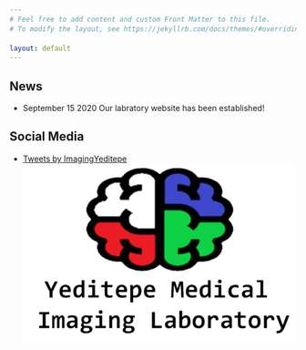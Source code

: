 ```yaml
---
# Feel free to add content and custom Front Matter to this file.
# To modify the layout, see https://jekyllrb.com/docs/themes/#overriding-theme-defaults

layout: default
---
```

 <h2>News</h2>
 
<div class="spacer2"></div>

<ul class="list-group list-group-flush">
<li class="list-group-item">
    <a class="text-primary px-3">September 15 2020</a>
    <a>Our labratory website has been established!</a></li>
</ul>
<div class="spacer5"></div>

<h2>Social Media</h2>

<ul class="list-group list-group-flush">
    
<li class="list-group-item">
    <div class="row">
    <div class="col-8">
    <a class="twitter-timeline" href="https://twitter.com/ImagingYeditepe?ref_src=twsrc%5Etfw">Tweets by ImagingYeditepe</a> <script async src="https://platform.twitter.com/widgets.js" charset="utf-8"></script>
    </div>
    <div class="col-4">
    <div class="card" style="width: auto;">
        <img src="img/imaging_logo.png" class="card-img-top" alt="...">
        <div class="card-body">
        </div>
    </div>
    </div>
</div>

</li>
</ul>